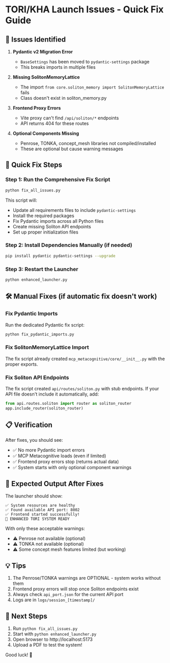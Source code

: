 # TORI/KHA Launch Issues - Quick Fix Guide

## 🚨 Issues Identified

1. **Pydantic v2 Migration Error**
   - `BaseSettings` has been moved to `pydantic-settings` package
   - This breaks imports in multiple files

2. **Missing SolitonMemoryLattice**
   - The import `from core.soliton_memory import SolitonMemoryLattice` fails
   - Class doesn't exist in soliton_memory.py

3. **Frontend Proxy Errors**
   - Vite proxy can't find `/api/soliton/*` endpoints
   - API returns 404 for these routes

4. **Optional Components Missing**
   - Penrose, TONKA, concept_mesh libraries not compiled/installed
   - These are optional but cause warning messages

## 🔧 Quick Fix Steps

### Step 1: Run the Comprehensive Fix Script
```bash
python fix_all_issues.py
```

This script will:
- Update all requirements files to include `pydantic-settings`
- Install the required packages
- Fix Pydantic imports across all Python files
- Create missing Soliton API endpoints
- Set up proper initialization files

### Step 2: Install Dependencies Manually (if needed)
```bash
pip install pydantic pydantic-settings --upgrade
```

### Step 3: Restart the Launcher
```bash
python enhanced_launcher.py
```

## 🛠️ Manual Fixes (if automatic fix doesn't work)

### Fix Pydantic Imports
Run the dedicated Pydantic fix script:
```bash
python fix_pydantic_imports.py
```

### Fix SolitonMemoryLattice Import
The fix script already created `mcp_metacognitive/core/__init__.py` with the proper exports.

### Fix Soliton API Endpoints
The fix script created `api/routes/soliton.py` with stub endpoints. If your API file doesn't include it automatically, add:

```python
from api.routes.soliton import router as soliton_router
app.include_router(soliton_router)
```

## 📋 Verification

After fixes, you should see:
- ✅ No more Pydantic import errors
- ✅ MCP Metacognitive loads (even if limited)
- ✅ Frontend proxy errors stop (returns actual data)
- ✅ System starts with only optional component warnings

## 🎯 Expected Output After Fixes

The launcher should show:
```
✅ System resources are healthy
✅ Found available API port: 8002
✅ Frontend started successfully!
🎯 ENHANCED TORI SYSTEM READY
```

With only these acceptable warnings:
- ⚠️ Penrose not available (optional)
- ⚠️ TONKA not available (optional)
- ⚠️ Some concept mesh features limited (but working)

## 💡 Tips

1. The Penrose/TONKA warnings are OPTIONAL - system works without them
2. Frontend proxy errors will stop once Soliton endpoints exist
3. Always check `api_port.json` for the current API port
4. Logs are in `logs/session_[timestamp]/`

## 🚀 Next Steps

1. Run `python fix_all_issues.py`
2. Start with `python enhanced_launcher.py`
3. Open browser to http://localhost:5173
4. Upload a PDF to test the system!

Good luck! 🎉
